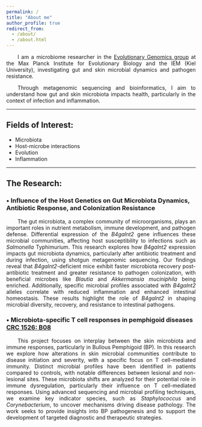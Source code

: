 ```yaml
---
permalink: /
title: "About me"
author_profile: true
redirect_from: 
  - /about/
  - /about.html
---
```


<p style="text-align: justify; text-indent: 30px;">
I am a microbiome researcher in the <a href="http://web.evolbio.mpg.de/evolgenomics/">Evolutionary Genomics group</a> at the Max Planck Institute for Evolutionary Biology and the IEM (Kiel University), investigating gut and skin microbial dynamics and pathogen resistance.
</p>

<p style="text-align: justify; text-indent: 30px;">
Through metagenomic sequencing and bioinformatics, I aim to understand how gut and skin microbiota impacts health, particularly in the context of infection and inflammation.
</p>

<hr>

## Fields of Interest:
- Microbiota
- Host-microbe interactions
- Evolution
- Inflammation

<hr>

## The Research:

### • Influence of the Host Genetics on Gut Microbiota Dynamics, Antibiotic Response, and Colonization Resistance

<p style="text-align: justify; text-indent: 30px;">
The gut microbiota, a complex community of microorganisms, plays an important roles in nutrient metabolism, immune development, and pathogen defense. Differential expression of the <em>B4galnt2</em> gene influences these microbial communities, affecting host susceptibility to infections such as <em>Salmonella</em> Typhimurium. This research explores how <em>B4galnt2</em> expression impacts gut microbiota dynamics, particularly after antibiotic treatment and during infection, using shotgun metagenomic sequencing. Our findings reveal that <em>B4galnt2</em>-deficient mice exhibit faster microbiota recovery post-antibiotic treatment and greater resistance to pathogen colonization, with beneficial microbes like <em>Blautia</em> and <em>Akkermansia muciniphila</em> being enriched. Additionally, specific microbial profiles associated with <em>B4galnt2</em> alleles correlate with reduced inflammation and enhanced intestinal homeostasis. These results highlight the role of <em>B4galnt2</em> in shaping microbial diversity, recovery, and resistance to intestinal pathogens.
</p>

### • Microbiota-specific T cell responses in pemphigoid diseases [CRC 1526: B08](https://www.sfb1526.uni-luebeck.de/research/research-area-b/project-b08.html)

<p style="text-align: justify; text-indent: 30px;">
This project focuses on interplay between the skin microbiota and immune responses, particularly in Bullous Pemphigoid (BP). In this research we explore how alterations in skin microbial communities contribute to disease initiation and severity, with a specific focus on T cell-mediated immunity. Distinct microbial profiles have been identified in patients compared to controls, with notable differences between lesional and non-lesional sites. These microbiota shifts are analyzed for their potential role in immune dysregulation, particularly their influence on T cell-mediated responses. Using advanced sequencing and microbial profiling techniques, we examine key indicator species, such as <em>Staphylococcus</em> and <em>Corynebacterium</em>, to uncover mechanisms driving disease pathology. The work seeks to provide insights into BP pathogenesis and to support the development of targeted diagnostic and therapeutic strategies.
</p>
